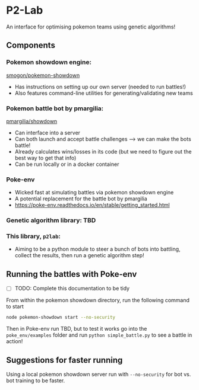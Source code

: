 # P2-Lab

An interface for optimising pokemon teams using genetic algorithms!

## Components

### Pokemon showdown engine:

[smogon/pokemon-showdown](https://github.com/smogon/pokemon-showdown)

- Has instructions on setting up our own server (needed to run battles!)
- Also features command-line utilities for generating/validating new teams

### Pokemon battle bot by pmargilia:

[pmargilia/showdown](https://github.com/pmariglia/showdown)

- Can interface into a server
- Can both launch and accept battle challenges --> we can make the bots battle!
- Already calculates wins/losses in its code (but we need to figure out the best
  way to get that info)
- Can be run locally or in a docker container

### Poke-env

- Wicked fast at simulating battles via pokemon showdown engine
- A potential replacement for the battle bot by pmargilia
- https://poke-env.readthedocs.io/en/stable/getting_started.html

### Genetic algorithm library: TBD

### This library, `p2lab`:

- Aiming to be a python module to steer a bunch of bots into battling, collect
  the results, then run a genetic algorithm step!

## Running the battles with Poke-env

- [ ] TODO: Complete this documentation to be tidy

From within the pokemon showdown directory, run the following command to start

```bash
node pokemon-showdown start --no-security
```

Then in Poke-env run TBD, but to test it works go into the `poke_env/examples`
folder and run `python simple_battle.py` to see a battle in action!

## Suggestions for faster running

Using a local pokemon showdown server run with `--no-security` for bot vs. bot
training to be faster.
